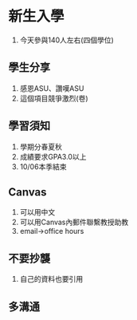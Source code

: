 # 新生入學
1. 今天參與140人左右(四個學位)
## 學生分享
1. 感恩ASU、讚嘆ASU
2. 這個項目競爭激烈(卷)
## 學習須知
1. 學期分春夏秋
2. 成績要求GPA3.0以上
3. 10/06本季結束
## Canvas
1. 可以用中文
2. 可以用Canvas內郵件聯繫教授助教
3. email->office hours
## 不要抄襲
1. 自己的資料也要引用
## 多溝通
